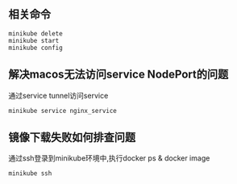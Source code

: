 ## 相关命令
```shell
minikube delete
minikube start
minikube config 
```

## 解决macos无法访问service NodePort的问题
通过service tunnel访问service
```shell
minikube service nginx_service 
```

## 镜像下载失败如何排查问题
通过ssh登录到minikube环境中,执行docker ps & docker image 
```shell
minikube ssh
```

